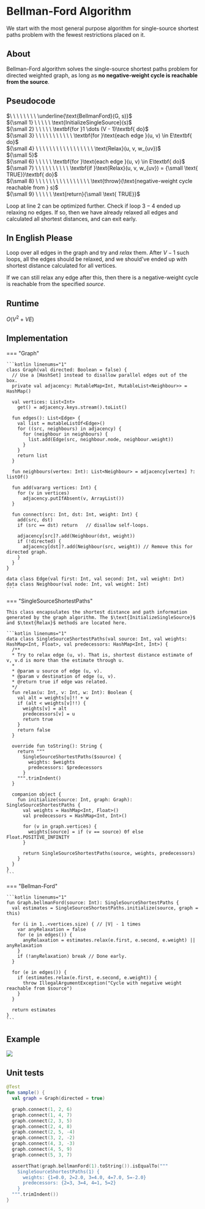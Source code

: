 # Bellman-Ford Algorithm

<style>
.md-logo img {
  content: url('/data-structures/graph/network-light.svg');
}

:root [data-md-color-scheme=slate] .md-logo img  {
  content: url('/data-structures/graph/network-dark.svg');
}
</style>

We start with the most general purpose algorithm for single-source shortest paths problem with the fewest restrictions placed on it.

## About

Bellman-Ford algorithm solves the single-source shortest paths problem for directed weighted graph, as long as **no negative-weight cycle is reachable from the $\textbf{source}$**.

## Pseudocode

$\ \ \ \ \ \ \ \ \underline{\text{BellmanFord}(G, s)}$ <br>
${\small 1} \ \ \ \ \ \text{InitializeSingleSource}(s)$ <br>
${\small 2} \ \ \ \ \ \textbf{for }1 \dots (V - 1)\textbf{ do}$ <br>
${\small 3} \ \ \ \ \ \ \ \ \ \ \ \textbf{for }\text{each edge }(u, v) \in E\textbf{ do}$ <br>
${\small 4} \ \ \ \ \ \ \ \ \ \ \ \ \ \ \ \ \ \text{Relax}(u, v, w_{uv})$ <br>
${\small 5}$ <br>
${\small 6} \ \ \ \ \ \textbf{for }\text{each edge }(u, v) \in E\textbf{ do}$ <br>
${\small 7} \ \ \ \ \ \ \ \ \ \ \textbf{if }\text{Relax}(u, v, w_{uv}) = {\small \text{ TRUE}}\textbf{ do}$ <br>
${\small 8} \ \ \ \ \ \ \ \ \ \ \ \ \ \ \ \ \text{throw}(\text{negative-weight cycle reachable from } s)$ <br>
${\small 9} \ \ \ \ \ \text{return}{\small \text{ TRUE}}$ <br>

Loop at line $2$ can be optimized further. Check if loop $3-4$ ended up relaxing no edges. If so, then we have already relaxed all edges and calculated all shortest distances, and can exit early.

## In English Please

Loop over all edges in the graph and try and _relax_ them. After $V-1$ such loops, all the edges should be relaxed, and we should've ended up with shortest distance calculated for all vertices.

If we can still relax any edge after this, then there is a negative-weight cycle is reachable from the specified $source$.

## Runtime

$O(V^2+VE)$

## Implementation

=== "Graph"

    ```kotlin linenums="1"
    class Graph(val directed: Boolean = false) {
      // Use a [HashSet] instead to disallow parallel edges out of the box.
      private val adjacency: MutableMap<Int, MutableList<Neighbour>> = HashMap()

      val vertices: List<Int>
        get() = adjacency.keys.stream().toList()

      fun edges(): List<Edge> {
        val list = mutableListOf<Edge>()
        for ((src, neighbours) in adjacency) {
          for (neighbour in neighbours) {
            list.add(Edge(src, neighbour.node, neighbour.weight))
          }
        }
        return list
      }

      fun neighbours(vertex: Int): List<Neighbour> = adjacency[vertex] ?: listOf()

      fun add(vararg vertices: Int) {
        for (v in vertices)
          adjacency.putIfAbsent(v, ArrayList())
      }

      fun connect(src: Int, dst: Int, weight: Int) {
        add(src, dst)
        if (src == dst) return   // disallow self-loops.

        adjacency[src]?.add(Neighbour(dst, weight))
        if (!directed) {
          adjacency[dst]?.add(Neighbour(src, weight)) // Remove this for directed graph.
        }
      }
    }

    data class Edge(val first: Int, val second: Int, val weight: Int)
    data class Neighbour(val node: Int, val weight: Int)
    ```

=== "SingleSourceShortestPaths"

    This class encapsulates the shortest distance and path information generated by the graph algorithm. The $\text{InitializeSingleSource}$ and $\text{Relax}$ methods are located here.

    ```kotlin linenums="1"
    data class SingleSourceShortestPaths(val source: Int, val weights: HashMap<Int, Float>, val predecessors: HashMap<Int, Int>) {
      /**
      * Try to relax edge (u, v). That is, shortest distance estimate of v, v.d is more than the estimate through u.
      *
      * @param u source of edge (u, v).
      * @param v destination of edge (u, v).
      * @return true if edge was related.
      */
      fun relax(u: Int, v: Int, w: Int): Boolean {
        val alt = weights[u]!! + w
        if (alt < weights[v]!!) {
          weights[v] = alt
          predecessors[v] = u
          return true
        }
        return false
      }

      override fun toString(): String {
        return """
          SingleSourceShortestPaths($source) {
            weights: $weights
            predecessors: $predecessors
          }
        """.trimIndent()
      }

      companion object {
        fun initialize(source: Int, graph: Graph): SingleSourceShortestPaths {
          val weights = HashMap<Int, Float>()
          val predecessors = HashMap<Int, Int>()

          for (v in graph.vertices) {
            weights[source] = if (v == source) 0f else Float.POSITIVE_INFINITY
          }

          return SingleSourceShortestPaths(source, weights, predecessors)
        }
      }
    }
    ```

=== "Bellman-Ford"

    ```kotlin linenums="1"
    fun Graph.bellmanFord(source: Int): SingleSourceShortestPaths {
      val estimates = SingleSourceShortestPaths.initialize(source, graph = this)

      for (i in 1..<vertices.size) { // |V| - 1 times
        var anyRelaxation = false
        for (e in edges()) {
          anyRelaxation = estimates.relax(e.first, e.second, e.weight) || anyRelaxation
        }
        if (!anyRelaxation) break // Done early.
      }

      for (e in edges()) {
        if (estimates.relax(e.first, e.second, e.weight)) {
          throw IllegalArgumentException("Cycle with negative weight reachable from $source")
        }
      }

      return estimates
    }
    ```

## Example

![](bellman-ford-example.png)

## Unit tests

```kotlin linenums="1"
@Test
fun sample() {
  val graph = Graph(directed = true)

  graph.connect(1, 2, 6)
  graph.connect(1, 4, 7)
  graph.connect(2, 3, 5)
  graph.connect(2, 4, 8)
  graph.connect(2, 5, -4)
  graph.connect(3, 2, -2)
  graph.connect(4, 3, -3)
  graph.connect(4, 5, 9)
  graph.connect(5, 3, 7)

  assertThat(graph.bellmanFord(1).toString()).isEqualTo("""
    SingleSourceShortestPaths(1) {
      weights: {1=0.0, 2=2.0, 3=4.0, 4=7.0, 5=-2.0}
      predecessors: {2=3, 3=4, 4=1, 5=2}
    }
  """.trimIndent())
}
```
